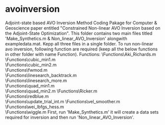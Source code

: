 # avoinversion
Adjoint-state based AVO Inversion Method
Coding Pakage for Computer & Geoscience paper entitled "Constrained Non-linear AVO Inversion based on the Adjoint-State Optimization".
This folder contains two main files titled 'Make_Synthetics.m & Non_linear_AVO_Inversion' alongwith exampledata.mat. Kepp all three files in a single folder.
To run non-linear avo inversion, following function are required (keep all the below functions in other folder with name Function).
Functions:
\Functions\Aki_Richards.m                           
\Functions\cubic_min1.m                            
\Functions\cubic_min2.m                         
\Functions\fwmod.m                                  
\Functions\linesearch_backtrack.m                   
\Functions\linesearch_more.m                        
\Functions\quad_min1.m                             
\Functions\quad_min2.m
\Functions\Ricker.m                             
\Functions\redblue.m                               
\Functions\update_trial_int.m
\Functions\vel_smoother.m                      
\Functions\wei_lbfgs_hess.m                       
\Functions\wiggle.m
First, run 'Make_Synthetics.m' it will create a data sets required for inversion and then run 'Non_linear_AVO_Inversion'.
